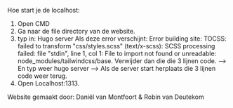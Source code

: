 Hoe start je de localhost:

1. Open CMD
2. Ga naar de file directory van de website.
3. typ in: Hugo server
  Als deze error verschijnt: Error building site: TOCSS: failed to transform "css/styles.scss" (text/x-scss): SCSS processing failed: file "stdin", line 1, col 1: File to import not found or unreadable: node_modules/tailwindcss/base.
  Verwijder dan die die 3 lijnen code. --> En typ weer hugo server --> Als de server start herplaats die 3 lijnen code weer terug.
4. Open Localhost:1313.

Website gemaakt door: Daniël van Montfoort & Robin van Deutekom
